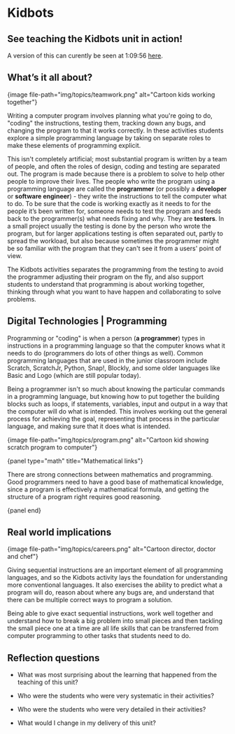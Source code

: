 # Kidbots

## See teaching the Kidbots unit in action!

A version of this can curently be seen at 1:09:56 [here](https://educationonair.withgoogle.com/live/2016-dec/watch/keynote-au/keynote-7).

## What’s it all about?

{image file-path="img/topics/teamwork.png" alt="Cartoon kids working together"}

Writing a computer program involves planning what you're going to do, "coding" the instructions, testing them, tracking down any bugs, and changing the program to that it works correctly.
In these activities students explore a simple programming language by taking on separate roles to make these elements of programming explicit.

This isn't completely artificial; most substantial program is written by a team of people, and often the roles of design, coding and testing are separated out. The program is made because there is a problem to solve to help other people to improve their lives.
The people who write the program using a programming language are called the **programmer** (or possibly a **developer** or **software engineer**) - they write the instructions to tell the computer what to do.
To be sure that the code is working exactly as it needs to for the people it’s been written for, someone needs to test the program and feeds back to the programmer(s) what needs fixing and why.
They are **testers**.
In a small project usually the testing is done by the person who wrote the program, but for larger applications testing is often separated out, partly to spread the workload, but also because sometimes the programmer might be so familiar with the program that they can't see it from a users' point of view.

The Kidbots activities separates the programming from the testing to avoid the programmer adjusting their program on the fly, and also support students to understand that programming is about working together, thinking through what you want to have happen and collaborating to solve problems.

## Digital Technologies | Programming

Programming or "coding" is when a person (**a programmer**) types in instructions in a programming language so that the computer knows what it needs to do (programmers do lots of other things as well).
Common programming languages that are used in the junior classroom include Scratch, ScratchJr, Python, Snap!, Blockly, and some older languages like Basic and Logo (which are still popular today).

Being a programmer isn't so much about knowing the particular commands in a programming language, but knowing how to put together the building blocks such as loops, if statements, variables, input and output in a way that the computer will do what is intended.
This involves working out the general process for achieving the goal, representing that process in the particular language, and making sure that it does what is intended.

{image file-path="img/topics/program.png" alt="Cartoon kid showing scratch program to computer"}

{panel type="math" title="Mathematical links"}

There are strong connections between mathematics and programming.
Good programmers need to have a good base of mathematical knowledge, since a program is effectively a mathematical formula, and getting the structure of a program right requires good reasoning.

{panel end}

## Real world implications

{image file-path="img/topics/careers.png" alt="Cartoon director, doctor and chef"}

Giving sequential instructions are an important element of all programming languages, and so the Kidbots activity lays the foundation for understanding more conventional languages.
It also exercises the ability to predict what a program will do, reason about where any bugs are, and understand that there can be multiple correct ways to program a solution.

Being able to give exact sequential instructions, work well together and understand how to break a big problem into small pieces and then tackling the small piece one at a time are all life skills that can be transferred from computer programming to other tasks that students need to do.

## Reflection questions

-   What was most surprising about the learning that happened from the teaching of this unit?

-   Who were the students who were very systematic in their activities?

-   Who were the students who were very detailed in their activities?

-   What would I change in my delivery of this unit?
